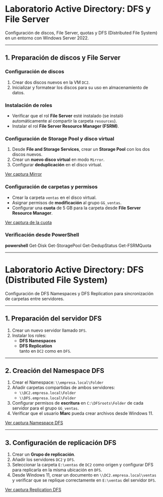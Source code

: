 # Laboratorio Active Directory: DFS y File Server

Configuración de discos, File Server, quotas y DFS (Distributed File System) en un entorno con Windows Server 2022.

---

## 1. Preparación de discos y File Server

### Configuración de discos
1. Crear dos discos nuevos en la VM `DC2`.  
2. Inicializar y formatear los discos para su uso en almacenamiento de datos.

### Instalación de roles
- Verificar que el rol **File Server** esté instalado (se instaló automáticamente al compartir la carpeta `resources`).  
- Instalar el rol **File Server Resource Manager (FSRM)**.

### Configuración de Storage Pool y disco virtual
1. Desde **File and Storage Services**, crear un **Storage Pool** con los dos discos nuevos.  
2. Crear un **nuevo disco virtual** en modo `Mirror`.  
3. Configurar **deduplicación** en el disco virtual.

[Ver captura Mirror](../images/mirror.png)

### Configuración de carpetas y permisos
- Crear la carpeta `ventas` en el disco virtual.  
- Asignar permisos de **modificación** al grupo `GG_ventas`.  
- Configurar una **cuota** de 5 GB para la carpeta desde **File Server Resource Manager**.

[Ver captura de la cuota](../images/quota.png)

### Verificación desde PowerShell
**powershell**
Get-Disk
Get-StoragePool
Get-DedupStatus
Get-FSRMQuota

---

# Laboratorio Active Directory: DFS (Distributed File System)

Configuración de DFS Namespaces y DFS Replication para sincronización de carpetas entre servidores.

---

## 1. Preparación del servidor DFS

1. Crear un nuevo servidor llamado `DFS`.  
2. Instalar los roles:
   - **DFS Namespaces**  
   - **DFS Replication**  
   tanto en `DC2` como en `DFS`.

---

## 2. Creación del Namespace DFS

1. Crear el Namespace: `\\empresa.local\Folder`  
2. Añadir carpetas compartidas de ambos servidores:
   - `\\DC2.empresa.local\Folder`  
   - `\\DFS.empresa.local\Folder`  
3. Configurar permisos de **escritura** en `C:\DFSroots\Folder` de cada servidor para el grupo `GG_ventas`.  
4. Verificar que el usuario **Marc** pueda crear archivos desde Windows 11.

[Ver captura Namespace DFS](../images/dfs_name.png)

---

## 3. Configuración de replicación DFS

1. Crear un **Grupo de replicación**.  
2. Añadir los servidores `DC2` y `DFS`.  
3. Seleccionar la carpeta `E:\ventas` de `DC2` como origen y configurar DFS para replicarla en la misma ubicación en `DFS`.  
4. Desde Windows 11, crear un documento en `\\DC2.empresa.local\ventas` y verificar que se replique correctamente en `E:\ventas` del servidor `DFS`.

[Ver captura Replication DFS](../images/dfs_rep.png)



